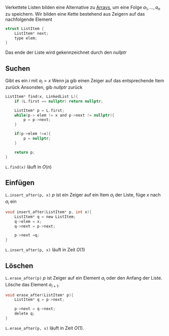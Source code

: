 

Verkettete Listen bilden eine Alternative zu [Arrays](Array.md), um eine Folge $a_1, \dots, a_n$ zu speichern. Wir bilden eine Kette bestehend aus Zeigern auf das nachfolgende Element

```c
struct ListItem {
	ListItem* next;
	type elem;
}
```


Das ende der Liste wird gekennzeichnet durch den $nullptr$

## Suchen

Gibt es ein $i$ mit $a_i = x$
Wenn ja gib einen Zeiger auf das entsprechende Item zurück Ansonsten, gib $nullptr$ zurück

```c
ListItem* find(x, LinkedList L){
	if (L.first == nullptr) return nullptr;

	ListItem* p = L.first;
	while(p-> elem != x and p->next != nullptr){
		p = p->next;
	}

	if(p->elem !=x){
		p = nullptr;
	}

	return p;
}
```

`L.find(x)` läuft in $O(n)$


## Einfügen

`L.insert_after(p, x)` $p$ ist ein Zeiger auf ein Item $a_i$ der Liste, füge $x$ nach $a_i$ ein

```c
void insert_after(ListItem* p, int x){
	ListItem* q = new ListItem;
	q->elem = x;
	q->next = p->next;

	p->next =q;
}
```

`L.insert_after(p, x)` läuft in Zeit $O(1)$

## Löschen

`L.erase_after(p)` $p$ ist Zeiger auf ein Element $a_i$ oder den Anfang der Liste. Lösche das Element $a_{i+1}$.

```c
void erase_after(ListItem* p){
	ListItem* q = p->next;

	p->next = q->next;
	delete q;
}
```

`L.erase_after(p, x)` läuft in Zeit $O(1)$.


